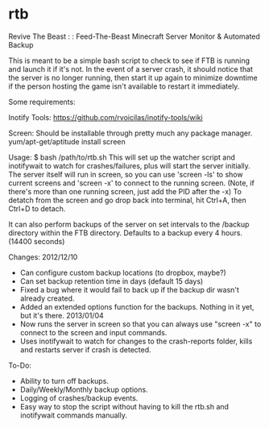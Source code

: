 rtb
===

Revive The Beast : : Feed-The-Beast Minecraft Server Monitor &amp; Automated Backup

This is meant to be a simple bash script to check to see if FTB is running and launch it if it's not.  In the event of a server crash, it should notice that the server is no longer running, then start it up again to minimize downtime if the person hosting the game isn't available to restart it immediately.

Some requirements: 

  Inotify Tools: https://github.com/rvoicilas/inotify-tools/wiki
  
  Screen: Should be installable through pretty much any package manager.  yum/apt-get/aptitude install screen

Usage:
       $  bash /path/to/rtb.sh
  This will set up the watcher script and inotifywait to watch for crashes/failures, plus will start the server initially.
  The server itself will run in screen, so you can use 'screen -ls' to show current screens and 'screen -x' to connect to the running screen.
    (Note, if there's more than one running screen, just add the PID after the -x)
  To detatch from the screen and go drop back into terminal, hit Ctrl+A, then Ctrl+D to detach.
  
It can also perform backups of the server on set intervals to the /backup directory within the FTB directory.  Defaults to a backup every 4 hours. (14400 seconds)


Changes: 
  2012/12/10
  * Can configure custom backup locations (to dropbox, maybe?)
  * Can set backup retention time in days (default 15 days)
  * Fixed a bug where it would fail to back up if the backup dir wasn't already created.
  * Added an extended options function for the backups.  Nothing in it yet, but it's there.
  2013/01/04
  * Now runs the server in screen so that you can always use "screen -x" to connect to the screen and input commands.
  * Uses inotifywait to watch for changes to the crash-reports folder, kills and restarts server if crash is detected.

To-Do: 
* Ability to turn off backups.
* Daily/Weekly/Monthly backup options.
* Logging of crashes/backup events.
* Easy way to stop the script without having to kill the rtb.sh and inotifywait commands manually.
